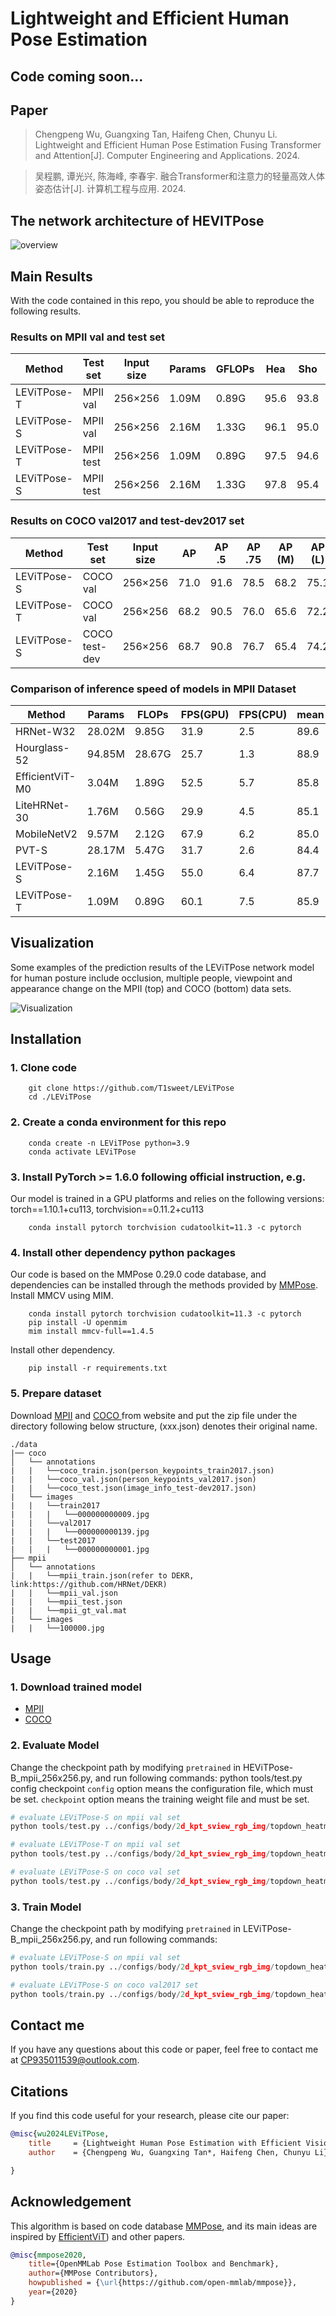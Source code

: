 # Lightweight and Efficient Human Pose Estimation

## Code coming soon...

## Paper
> Chengpeng Wu, Guangxing Tan, Haifeng Chen, Chunyu Li. Lightweight and Efficient Human Pose Estimation Fusing Transformer and Attention[J]. Computer Engineering and Applications. 2024.

> 吴程鹏, 谭光兴, 陈海峰, 李春宇. 融合Transformer和注意力的轻量高效人体姿态估计[J]. 计算机工程与应用. 2024.

## The network architecture of HEVITPose

![overview](img/NetworkGraph.png)

## Main Results
With the code contained in this repo, you should be able to reproduce the following results. 
### Results on MPII val and test set
|   Method      |   Test set    | Input size |Params |GFLOPs | Hea| Sho| Elb| Wri |Hip| Kne |Ank |mean|
|---------------|---------------|------------|-------|-------|----|----|----|-----|----|-----|----|-----|
| LEViTPose-T   | MPII val      |  256×256   | 1.09M | 0.89G | 95.6	|93.8 |86.3	|79.9 |86.3	|79.9 |74.5	|85.9|
| LEViTPose-S   | MPII val      |  256×256   | 2.16M | 1.33G | 96.1	|95.0 |87.9	|81.9 |87.8	|82.6 |77.7	|87.7|
| LEViTPose-T   | MPII test     |  256×256   | 1.09M | 0.89G | 97.5	|94.6 |88.2	|82.1 |88.0	|82.2 |76.7	|87.6|
| LEViTPose-S   | MPII test     |  256×256   | 2.16M | 1.33G | 97.8	|95.4 |89.6	|84.1 |89.1	|84.0 |79.8	|89.0|

### Results on COCO val2017 and test-dev2017 set
| Method     | Test set      | Input size |  AP | AP .5|AP .75|AP (M)|AP (L)| AR   |
|------------|---------------|------------|-----|------|------|------|------|------| 
| LEViTPose-S| COCO val      | 256×256    | 71.0| 91.6 | 78.5 |	68.2 | 75.1 | 74.1|
| LEViTPose-T| COCO val      | 256×256    | 68.2 | 90.5 | 76.0 | 65.6 | 72.2| 71.5|
| LEViTPose-S| COCO test-dev | 256×256    | 68.7| 90.8 | 76.7 |	65.4 | 74.2 | 74.4|

### Comparison of inference speed of models in MPII Dataset 
| Method          | Params | FLOPs  | FPS(GPU) | FPS(CPU) | mean |
|-----------------|--------|--------|----------|----------|------|
| HRNet-W32       | 28.02M | 9.85G  |   31.9   |    2.5   | 89.6 | 
| Hourglass-52    | 94.85M | 28.67G |   25.7   |    1.3   | 88.9 | 
| EfficientViT-M0 | 3.04M  | 1.89G  |   52.5   |    5.7   | 85.8 | 
| LiteHRNet-30    | 1.76M  | 0.56G  |   29.9   |    4.5   | 85.1 | 
| MobileNetV2     | 9.57M  | 2.12G  |   67.9   |    6.2   | 85.0 | 
| PVT-S           | 28.17M | 5.47G  |   31.7   |    2.6   | 84.4 | 
| LEViTPose-S     | 2.16M  | 1.45G  |   55.0   |    6.4   | 87.7 | 
| LEViTPose-T     | 1.09M  | 0.89G  |   60.1   |    7.5   | 85.9 | 

## Visualization
Some examples of the prediction results of the LEViTPose network model for
human posture include occlusion, multiple people, viewpoint and appearance change on the MPII (top) and COCO (bottom) data sets.

![Visualization](./img/visualization.png)


## Installation

### 1. Clone code
```shell
    git clone https://github.com/T1sweet/LEViTPose
    cd ./LEViTPose
```

### 2. Create a conda environment for this repo
```shell
    conda create -n LEViTPose python=3.9
    conda activate LEViTPose
```

### 3. Install PyTorch >= 1.6.0 following official instruction, e.g.
Our model is trained in a GPU platforms and relies on the following versions: 
torch==1.10.1+cu113, torchvision==0.11.2+cu113
```shell
    conda install pytorch torchvision cudatoolkit=11.3 -c pytorch
```

### 4. Install other dependency python packages
Our code is based on the MMPose 0.29.0 code database, and dependencies can be installed through the methods provided by [MMPose](https://github.com/open-mmlab/mmpose/blob/v0.29.0/docs/en/install.md). 
Install MMCV using MIM.
```shell
    conda install pytorch torchvision cudatoolkit=11.3 -c pytorch
    pip install -U openmim
    mim install mmcv-full==1.4.5
```
Install other dependency.
```shell
    pip install -r requirements.txt
```

### 5. Prepare dataset
Download [MPII](http://human-pose.mpi-inf.mpg.de/#download) and [COCO ](https://cocodataset.org/#home) from website and put the zip file under the directory following below structure, (xxx.json) denotes their original name.

```
./data
|── coco
│   └── annotations
|   |   └──coco_train.json(person_keypoints_train2017.json)
|   |   └──coco_val.json(person_keypoints_val2017.json)
|   |   └──coco_test.json(image_info_test-dev2017.json)
|   └── images
|   |   └──train2017
|   |   |   └──000000000009.jpg
|   |   └──val2017
|   |   |   └──000000000139.jpg
|   |   └──test2017
|   |   |   └──000000000001.jpg
├── mpii
│   └── annotations
|   |   └──mpii_train.json(refer to DEKR, link:https://github.com/HRNet/DEKR)
|   |   └──mpii_val.json
|   |   └──mpii_test.json
|   |   └──mpii_gt_val.mat
|   └── images
|   |   └──100000.jpg
```
## Usage

### 1. Download trained model
* [MPII](https://1drv.ms/u/s!AhpKYLhXKpH7gv8RepyMU_iU5uhxhg?e=ygs4Me)
* [COCO](https://1drv.ms/u/s!AhpKYLhXKpH7gv8RepyMU_iU5uhxhg?e=ygs4Me)


### 2. Evaluate Model
Change the checkpoint path by modifying `pretrained` in HEViTPose-B_mpii_256x256.py, and run following commands:
python tools/test.py config checkpoint
`config` option means the configuration file, which must be set.
`checkpoint` option means the training weight file and must be set.

```python
# evaluate LEViTPose-S on mpii val set
python tools/test.py ../configs/body/2d_kpt_sview_rgb_img/topdown_heatmap/LEViTPose-S_mpii_256x256.py /work_dir/LEViTPose/LEViTPose-S.pth

# evaluate LEViTPose-T on mpii val set
python tools/test.py ../configs/body/2d_kpt_sview_rgb_img/topdown_heatmap/LEViTPose-T_mpii_256x256.py /work_dir/LEViTPose/LEViTPose-T.pth

# evaluate LEViTPose-S on coco val set
python tools/test.py ../configs/body/2d_kpt_sview_rgb_img/topdown_heatmap/LEViTPose-B_coco_256x256.py /work_dir/LEViTPose/LEViTPose-B_coco.pth

```

### 3. Train Model
Change the checkpoint path by modifying `pretrained` in LEViTPose-B_mpii_256x256.py, and run following commands:
```python
# evaluate LEViTPose-S on mpii val set
python tools/train.py ../configs/body/2d_kpt_sview_rgb_img/topdown_heatmap/LEViTPose-B_mpii_256x256.py

# evaluate LEViTPose-S on coco val2017 set
python tools/train.py ../configs/body/2d_kpt_sview_rgb_img/topdown_heatmap/LEViTPose-B_coco_256x256.py
```

## Contact me
If you have any questions about this code or paper, feel free to contact me at
CP935011539@outlook.com.


## Citations
If you find this code useful for your research, please cite our paper:

```bibtex
@misc{wu2024LEViTPose,
    title     = {Lightweight Human Pose Estimation with Efficient Vision Transformer},
    author    = {Chengpeng Wu, Guangxing Tan*, Haifeng Chen, Chunyu Li},

}
```


## Acknowledgement
This algorithm is based on code database [MMPose](https://github.com/open-mmlab/mmpose/tree/v0.29.0), and its main ideas are inspired by [EfficientViT](https://openaccess.thecvf.com/content/CVPR2023/papers/Liu_EfficientViT_Memory_Efficient_Vision_Transformer_With_Cascaded_Group_Attention_CVPR_2023_paper.pdf)) and other papers.

```bibtex
@misc{mmpose2020,
    title={OpenMMLab Pose Estimation Toolbox and Benchmark},
    author={MMPose Contributors},
    howpublished = {\url{https://github.com/open-mmlab/mmpose}},
    year={2020}
}
```
